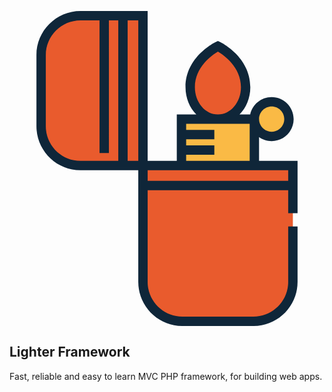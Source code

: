 <p align="center">
<?xml version="1.0" encoding="iso-8859-1"?>
<svg xmlns="http://www.w3.org/2000/svg" xmlns:xlink="http://www.w3.org/1999/xlink" version="1.1" id="Capa_1"  viewBox="0 0 504.22 504.22" xml:space="preserve" width="512" height="512">
<g>
	<path style="fill:#E95B2D;" d="M113.689,247.457c-34.828,0-63.063-28.234-63.063-63.063V70.563   c0-34.829,28.235-63.063,63.063-63.063h99.949v239.957H113.689z"/>
	<path style="fill:#E95B2D;" d="M453.595,344.924v88.732c0,34.829-28.234,63.064-63.063,63.064H276.7   c-34.827,0-63.063-28.235-63.063-63.064v-186.2h239.957v76.12"/>
	<rect x="275.27" y="173.085" style="fill:#FABA45;" width="116.693" height="74.372"/>
	<path style="fill:#E95B2D;" d="M333.616,56.391c0,0,44.364,21.217,44.364,65.579c0,28.23-19.862,51.115-44.364,51.115   c-24.501,0-44.364-22.885-44.364-51.115C289.252,77.608,333.616,56.391,333.616,56.391z"/>
	<circle style="fill:#FABA45;" cx="419.648" cy="173.085" r="27.685"/>
	<path style="fill:#0F2639;" d="M461.095,323.577v-83.62h-61.632v-38.079c5.719,4.021,12.678,6.392,20.185,6.392   c19.401,0,35.185-15.784,35.185-35.185c0-19.402-15.784-35.187-35.185-35.187c-16.827,0-30.925,11.877-34.372,27.687H368.22   c10.586-10.739,17.261-26.311,17.261-43.615c0-48.53-46.643-71.395-48.628-72.345l-3.236-1.547l-3.236,1.547   c-1.985,0.95-48.628,23.815-48.628,72.345c0,17.305,6.674,32.876,17.261,43.615H267.77v74.372h-46.632V0H113.689   C74.78,0,43.125,31.655,43.125,70.563v113.831c0,38.909,31.655,70.563,70.563,70.563h92.449v178.7   c0,38.909,31.654,70.564,70.563,70.564h113.832c38.908,0,70.563-31.655,70.563-70.564v-88.732h-15v88.732   c0,30.638-24.925,55.564-55.563,55.564H276.7c-30.637,0-55.563-24.926-55.563-55.564V286.98h224.957v36.597H461.095z    M419.648,152.898c11.13,0,20.185,9.056,20.185,20.187c0,11.13-9.055,20.185-20.185,20.185s-20.185-9.055-20.185-20.185   C399.463,161.954,408.518,152.898,419.648,152.898z M296.752,121.97c0-32.34,27.352-51.38,36.878-57.028   c9.552,5.622,36.85,24.538,36.85,57.028c0,24.049-16.537,43.615-36.864,43.615C313.289,165.585,296.752,146.019,296.752,121.97z    M282.77,230.166h45.113v-15H282.77v-9.791h45.113v-15H282.77v-9.79h101.693v59.372H282.77V230.166z M58.125,184.394V70.563   C58.125,39.926,83.051,15,113.689,15h30.424v212.455h15V15h15.003v224.957h-60.427C83.051,239.957,58.125,215.032,58.125,184.394z    M189.116,239.957V15h17.022v224.957H189.116z M221.138,271.98v-17.023h46.632h131.693h46.632v17.023H221.138z"/>
</g>
</svg>
</p>

## Lighter Framework
Fast, reliable and easy to learn MVC PHP framework, for building web apps.

